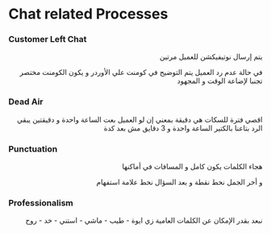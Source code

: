 # Chat related Processes

### Customer Left Chat

<p align="right">يتم إرسال نوتيفيكشن للعميل مرتين</p>

<p align="right">في حالة عدم رد العميل يتم التوضيح في كومنت علي الأوردر و يكون الكومنت مختصر تجنبا لإضاعة الوقت و المجهود</p>

### Dead Air

<p align="right">اقصي فترة للسكات هي دقيقة بمعني إن لو العميل بعت الساعة واحدة و دقيقتين يبقي الرد بتاعنا بالكتير الساعة واحدة و 3 دقايق مش بعد كدة</p>

### Punctuation&#x20;

<p align="right">هجاء الكلمات يكون كامل و المسافات في أماكنها</p>

<p align="right">و أخر الجمل نحط نقطة و بعد السؤال نحط علامة استفهام</p>

### Professionalism

<p align="right">نبعد بقدر الإمكان عن الكلمات العامية زي ايوة - طيب - ماشي - استني - خد - روح<br></p>

